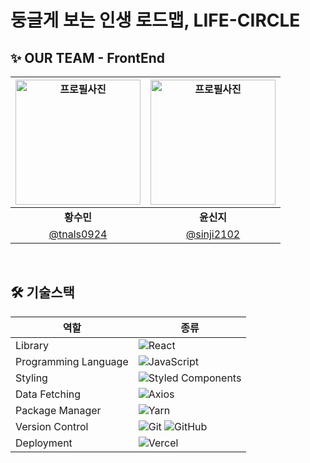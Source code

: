 # 둥글게 보는 인생 로드맵, LIFE-CIRCLE


## ✨ OUR TEAM - FrontEnd
   <div align="center">
     
| <img src="https://avatars.githubusercontent.com/u/163857590?v=4" width="200" alt="프로필사진"> | <img src="https://avatars.githubusercontent.com/u/66528589?v=4" width="200" alt="프로필사진"> |
| :-------------------------------------------------------------------------------------------: | :-------------------------------------------------------------------------------------------: |
|                            <div align = "center"><b>황수민</b></div>                            |                            <div align = "center"><b>윤신지</b></div>                            |
|                        [@tnals0924](https://github.com/tnals0924)                         |                       [@sinji2102](https://github.com/sinji2102)                        |

</div>
<br />

<h2> 🛠 기술스택 </h2>

   <div align="center">

| 역할                 | 종류                                                                                                                                                                                                                                                                                                                            |
| -------------------- | ------------------------------------------------------------------------------------------------------------------------------------------------------------------------------------------------------------------------------------------------------------------------------------------------------------------------------- |
| Library              | ![React](https://img.shields.io/badge/React-61DAFB?style=for-the-badge&logo=React&logoColor=black)                                                                                                                                                                                                                              |
| Programming Language | ![JavaScript](https://img.shields.io/badge/JavaScript-F7DF1E?style=for-the-badge&logo=JavaScript&logoColor=white)                                                                                                                                                                                                               |
| Styling              | ![Styled Components](https://img.shields.io/badge/styled--components-DB7093?style=for-the-badge&logo=styled-components&logoColor=white)                                                                                                                                                                                         |
| Data Fetching        | ![Axios](https://img.shields.io/badge/Axios-5A29E4?style=for-the-badge&logo=Axios&logoColor=white)  |                                                                                                                                                                                                              |
| Package Manager      | ![Yarn](https://img.shields.io/badge/Yarn-2C8EBB?style=for-the-badge&logo=yarn&logoColor=white)   |
| Version Control      | ![Git](https://img.shields.io/badge/git-%23F05033.svg?style=for-the-badge&logo=git&logoColor=white) ![GitHub](https://img.shields.io/badge/github-%23121011.svg?style=for-the-badge&logo=github&logoColor=white)                                                                                                                |
| Deployment           | ![Vercel](https://img.shields.io/badge/Vercel-000000?style=for-the-badge&logo=vercel&logoColor=white)                                                                                                                                                                                                                           |

</div>
<br />
